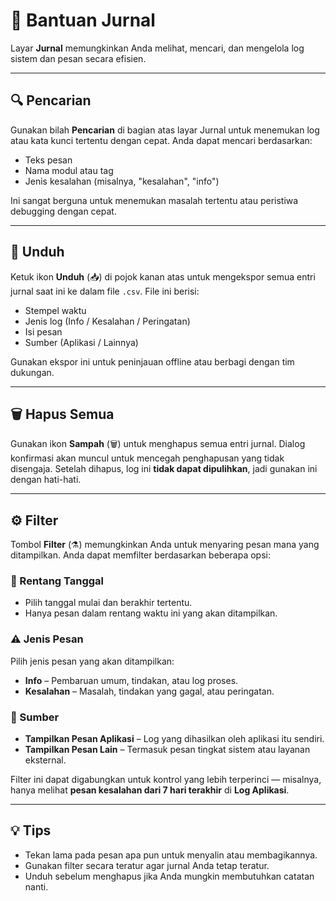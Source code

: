 # 🧭 Bantuan Jurnal

Layar **Jurnal** memungkinkan Anda melihat, mencari, dan mengelola log sistem dan pesan secara efisien.

---

## 🔍 Pencarian
Gunakan bilah **Pencarian** di bagian atas layar Jurnal untuk menemukan log atau kata kunci tertentu dengan cepat.
Anda dapat mencari berdasarkan:
- Teks pesan
- Nama modul atau tag
- Jenis kesalahan (misalnya, "kesalahan", "info")

Ini sangat berguna untuk menemukan masalah tertentu atau peristiwa debugging dengan cepat.

---

## 💾 Unduh
Ketuk ikon **Unduh** (📥) di pojok kanan atas untuk mengekspor semua entri jurnal saat ini ke dalam file `.csv`.
File ini berisi:
- Stempel waktu
- Jenis log (Info / Kesalahan / Peringatan)
- Isi pesan
- Sumber (Aplikasi / Lainnya)

Gunakan ekspor ini untuk peninjauan offline atau berbagi dengan tim dukungan.

---

## 🗑️ Hapus Semua
Gunakan ikon **Sampah** (🗑️) untuk menghapus semua entri jurnal.
Dialog konfirmasi akan muncul untuk mencegah penghapusan yang tidak disengaja.
Setelah dihapus, log ini **tidak dapat dipulihkan**, jadi gunakan ini dengan hati-hati.

---

## ⚙️ Filter
Tombol **Filter** (⚗️) memungkinkan Anda untuk menyaring pesan mana yang ditampilkan.
Anda dapat memfilter berdasarkan beberapa opsi:

### 📅 Rentang Tanggal
- Pilih tanggal mulai dan berakhir tertentu.
- Hanya pesan dalam rentang waktu ini yang akan ditampilkan.

### ⚠️ Jenis Pesan
Pilih jenis pesan yang akan ditampilkan:
- **Info** – Pembaruan umum, tindakan, atau log proses.
- **Kesalahan** – Masalah, tindakan yang gagal, atau peringatan.

### 📱 Sumber
- **Tampilkan Pesan Aplikasi** – Log yang dihasilkan oleh aplikasi itu sendiri.
- **Tampilkan Pesan Lain** – Termasuk pesan tingkat sistem atau layanan eksternal.

Filter ini dapat digabungkan untuk kontrol yang lebih terperinci — misalnya, hanya melihat **pesan kesalahan dari 7 hari terakhir** di **Log Aplikasi**.

---

## 💡 Tips
- Tekan lama pada pesan apa pun untuk menyalin atau membagikannya.
- Gunakan filter secara teratur agar jurnal Anda tetap teratur.
- Unduh sebelum menghapus jika Anda mungkin membutuhkan catatan nanti.
